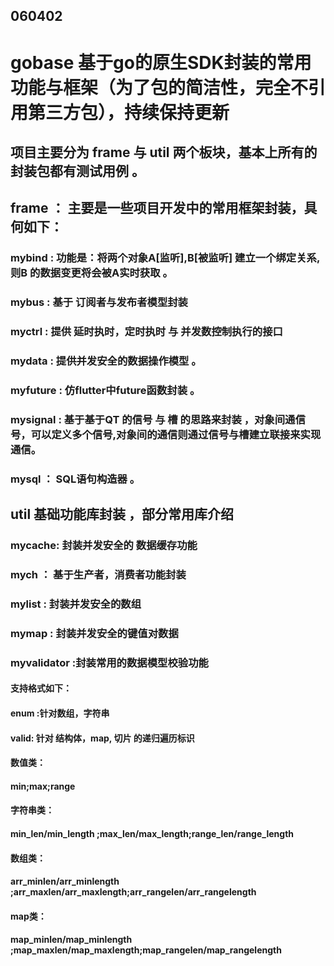 ## 060402
# gobase  基于go的原生SDK封装的常用功能与框架（为了包的简洁性，完全不引用第三方包），持续保持更新
## 项目主要分为 frame 与 util 两个板块，基本上所有的封装包都有测试用例 。

## frame ： 主要是一些项目开发中的常用框架封装，具何如下：
### mybind : 功能是：将两个对象A[监听],B[被监听] 建立一个绑定关系,则B 的数据变更将会被A实时获取 。
### mybus  : 基于 订阅者与发布者模型封装 
### myctrl : 提供 延时执时，定时执时 与 并发数控制执行的接口 
### mydata : 提供并发安全的数据操作模型 。
### myfuture : 仿flutter中future函数封装 。
### mysignal : 基于基于QT 的信号 与 槽 的思路来封装 ，对象间通信号，可以定义多个信号,对象间的通信则通过信号与槽建立联接来实现通信。
### mysql   ： SQL语句构造器 。


## util 基础功能库封装 ，部分常用库介绍
### mycache: 封装并发安全的 数据缓存功能
### mych ： 基于生产者，消费者功能封装
### mylist : 封装并发安全的数组
### mymap : 封装并发安全的键值对数据
### myvalidator :封装常用的数据模型校验功能
#### 支持格式如下：
#### enum :针对数组，字符串
#### valid: 针对 结构体，map, 切片 的递归遍历标识
#### 数值类：
#### min;max;range
#### 字符串类：
#### min_len/min_length ;max_len/max_length;range_len/range_length
#### 数组类：
#### arr_minlen/arr_minlength ;arr_maxlen/arr_maxlength;arr_rangelen/arr_rangelength
#### map类：
#### map_minlen/map_minlength ;map_maxlen/map_maxlength;map_rangelen/map_rangelength
